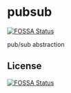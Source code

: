 # pubsub
[![FOSSA Status](https://app.fossa.io/api/projects/git%2Bgithub.com%2Fcjburchell%2Fpubsub.svg?type=shield)](https://app.fossa.io/projects/git%2Bgithub.com%2Fcjburchell%2Fpubsub?ref=badge_shield)

pub/sub abstraction


## License
[![FOSSA Status](https://app.fossa.io/api/projects/git%2Bgithub.com%2Fcjburchell%2Fpubsub.svg?type=large)](https://app.fossa.io/projects/git%2Bgithub.com%2Fcjburchell%2Fpubsub?ref=badge_large)